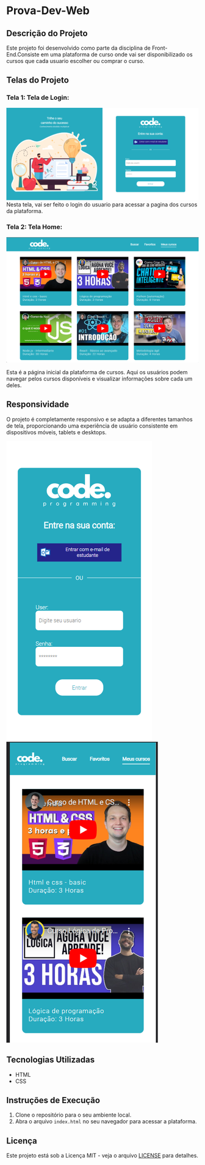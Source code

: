 # Prova-Dev-Web

## Descrição do Projeto

Este projeto foi desenvolvido como parte da disciplina de Front-End.Consiste em uma plataforma de curso onde vai ser disponibilizado os cursos que cada usuario escolher ou comprar o curso.

## Telas do Projeto

### Tela 1: Tela de Login:

![Tela Principal](./public/index.png)
Nesta tela, vai ser feito o login do usuario para acessar a pagina dos cursos da plataforma.


### Tela 2: Tela Home:

![Reprodutor de Vídeo](./public/home.png)

Esta é a página inicial da plataforma de cursos. Aqui os usuários podem navegar pelos cursos disponíveis e visualizar informações sobre cada um deles.


## Responsividade

O projeto é completamente responsivo e se adapta a diferentes tamanhos de tela, proporcionando uma experiência de usuário consistente em dispositivos móveis, tablets e desktops.

![Responsividade](./public/responsividade2.png) ![Responsividade](./public/responsividade1.png)


## Tecnologias Utilizadas

- HTML
- CSS

## Instruções de Execução

1. Clone o repositório para o seu ambiente local.
2. Abra o arquivo `index.html` no seu navegador para acessar a plataforma.

## Licença

Este projeto está sob a Licença MIT - veja o arquivo [LICENSE](LICENSE) para detalhes.
